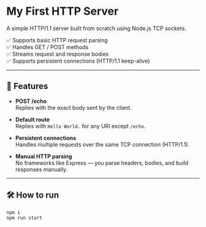 # My First HTTP Server

A simple HTTP/1.1 server built from scratch using Node.js TCP sockets.

✅ Supports basic HTTP request parsing  
✅ Handles GET / POST methods  
✅ Streams request and response bodies  
✅ Supports persistent connections (HTTP/1.1 keep-alive)

---

## 📌 Features

- **POST /echo**  
  Replies with the exact body sent by the client.

- **Default route**  
  Replies with `Hello World.` for any URI except `/echo`.

- **Persistent connections**  
  Handles multiple requests over the same TCP connection (HTTP/1.1).

- **Manual HTTP parsing**  
  No frameworks like Express — you parse headers, bodies, and build responses manually.

---

## 🛠 How to run

```bash
npm i
npm run start